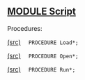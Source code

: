 
## [MODULE Script](https://github.com/io-core/Script/blob/main/Script.Mod)

Procedures:


[(src)](https://github.com/io-core/Script/blob/main/Script.Mod#L19) `  PROCEDURE Load*;`


[(src)](https://github.com/io-core/Script/blob/main/Script.Mod#L34) `  PROCEDURE Open*;`


[(src)](https://github.com/io-core/Script/blob/main/Script.Mod#L54) `  PROCEDURE Run*;`

